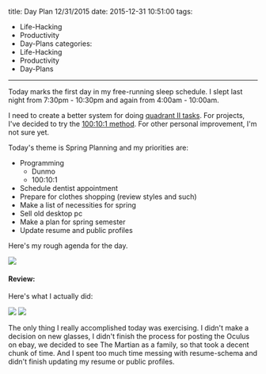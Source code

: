 title: Day Plan 12/31/2015
date: 2015-12-31 10:51:00
tags:
  - Life-Hacking
  - Productivity
  - Day-Plans
categories:
  - Life-Hacking
  - Productivity
  - Day-Plans
---

Today marks the first day in my free-running sleep schedule. I slept last night from 7:30pm - 10:30pm and again from 4:00am - 10:00am.

I need to create a better system for doing [quadrant II tasks](/urgency-importance-matrix). For projects, I've decided to try the [100:10:1 method](/100-10-1). For other personal improvement, I'm not sure yet.

Today's theme is Spring Planning and my priorities are:
- Programming
  - Dunmo
  - 100:10:1
- Schedule dentist appointment
- Prepare for clothes shopping (review styles and such)
- Make a list of necessities for spring
- Sell old desktop pc
- Make a plan for spring semester
- Update resume and public profiles

Here's my rough agenda for the day.

![](/images/google-calendar-agenda-2015-12-31.png)

#### Review:

Here's what I actually did:

![](/images/google-calendar-agenda-2015-12-31_2.png)
![](/images/google-calendar-agenda-2015-12-31_3.png)

The only thing I really accomplished today was exercising. I didn't make a decision on new glasses, I didn't finish the process for posting the Oculus on ebay, we decided to see The Martian as a family, so that took a decent chunk of time. And I spent too much time messing with resume-schema and didn't finish updating my resume or public profiles.
